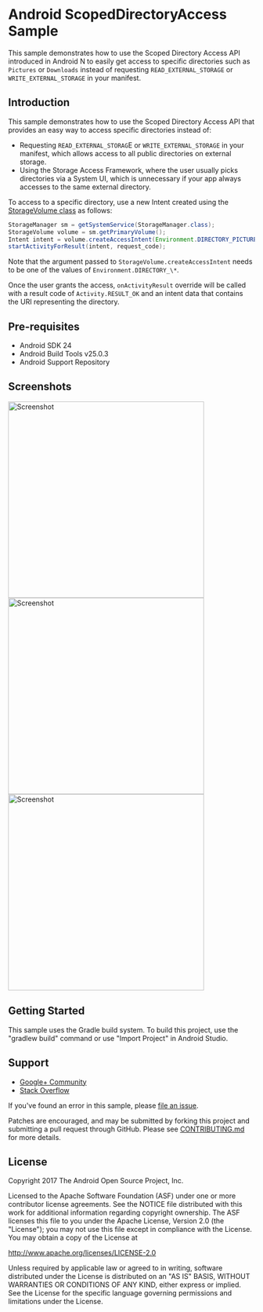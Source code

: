 
Android ScopedDirectoryAccess Sample
===================================

This sample demonstrates how to use the Scoped Directory Access API introduced in Android N
to easily get access to specific directories such as `Pictures` or `Downloads` instead of
requesting `READ_EXTERNAL_STORAGE` or `WRITE_EXTERNAL_STORAGE` in your manifest.

Introduction
------------

This sample demonstrates how to use the Scoped Directory Access API that provides an easy way to
access specific directories instead of:
 - Requesting `READ_EXTERNAL_STORAG`E or `WRITE_EXTERNAL_STORAGE` in your manifest, which allows
   access to all public directories on external storage.
 - Using the Storage Access Framework, where the user usually picks directories via a System UI,
   which is unnecessary if your app always accesses to the same external directory.

To access to a specific directory, use a new Intent created using the [StorageVolume class](https://developer.android.com/reference/android/os/storage/StorageVolume.html)
as follows:

```java
StorageManager sm = getSystemService(StorageManager.class);
StorageVolume volume = sm.getPrimaryVolume();
Intent intent = volume.createAccessIntent(Environment.DIRECTORY_PICTURES);
startActivityForResult(intent, request_code);
```

Note that the argument passed to `StorageVolume.createAccessIntent` needs to be one of the
values of `Environment.DIRECTORY_\*`.

Once the user grants the access, `onActivityResult` override will be called with a
result code of `Activity.RESULT_OK` and an intent data that contains the URI representing
the directory.

Pre-requisites
--------------

- Android SDK 24
- Android Build Tools v25.0.3
- Android Support Repository

Screenshots
-------------

<img src="screenshots/1.png" height="400" alt="Screenshot"/> <img src="screenshots/2.png" height="400" alt="Screenshot"/> <img src="screenshots/3.png" height="400" alt="Screenshot"/> 

Getting Started
---------------

This sample uses the Gradle build system. To build this project, use the
"gradlew build" command or use "Import Project" in Android Studio.

Support
-------

- [Google+ Community](https://plus.google.com/communities/105153134372062985968)
- [Stack Overflow](http://stackoverflow.com/questions/tagged/android)

If you've found an error in this sample, please [file an issue](https://github.com/googlesamples/android-ScopedDirectoryAccess).

Patches are encouraged, and may be submitted by forking this project and
submitting a pull request through GitHub. Please see [CONTRIBUTING.md](CONTRIBUTING.md) for more details.

License
-------

Copyright 2017 The Android Open Source Project, Inc.

Licensed to the Apache Software Foundation (ASF) under one or more contributor
license agreements.  See the NOTICE file distributed with this work for
additional information regarding copyright ownership.  The ASF licenses this
file to you under the Apache License, Version 2.0 (the "License"); you may not
use this file except in compliance with the License.  You may obtain a copy of
the License at

http://www.apache.org/licenses/LICENSE-2.0

Unless required by applicable law or agreed to in writing, software
distributed under the License is distributed on an "AS IS" BASIS, WITHOUT
WARRANTIES OR CONDITIONS OF ANY KIND, either express or implied.  See the
License for the specific language governing permissions and limitations under
the License.
